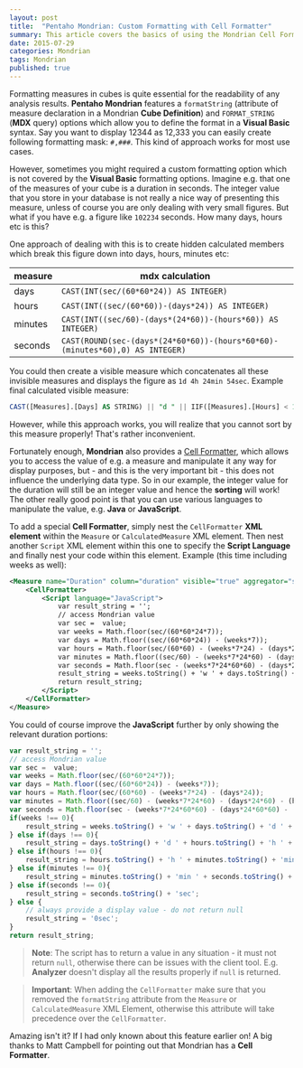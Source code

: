 ```yaml
---
layout: post
title:  "Pentaho Mondrian: Custom Formatting with Cell Formatter"
summary: This article covers the basics of using the Mondrian Cell Formatter feature.
date: 2015-07-29
categories: Mondrian
tags: Mondrian
published: true
---
```


Formatting measures in cubes is quite essential for the readability of any analysis results. **Pentaho Mondrian** features a `formatString` (attribute of measure declaration in a Mondrian **Cube Definition**) and `FORMAT_STRING` (**MDX** query) options which allow you to define the format in a **Visual Basic** syntax. Say you want to display 12344 as 12,333 you can easily create following formatting mask: `#,###`. This kind of approach works for most use cases.

However, sometimes you might required a custom formatting option which is not covered by the **Visual Basic** formatting options. Imagine e.g. that one of the measures of your cube is a duration in seconds. The integer value that you store in your database is not really a nice way of presenting this measure, unless of course you are only dealing with very small figures. But what if you have e.g. a figure like `102234` seconds. How many days, hours etc is this?

One approach of dealing with this is to create hidden calculated members which break this figure down into days, hours, minutes etc:

measure | mdx calculation
-----|------
days | `CAST(INT(sec/(60*60*24)) AS INTEGER)`
hours | `CAST(INT((sec/(60*60))-(days*24)) AS INTEGER)`
minutes | `CAST(INT((sec/60)-(days*(24*60))-(hours*60)) AS INTEGER)`
seconds | `CAST(ROUND(sec-(days*(24*60*60))-(hours*60*60)-(minutes*60),0) AS INTEGER)`

You could then create a visible measure which concatenates all these invisible measures and displays the figure as `1d 4h 24min 54sec`. Example final calculated visible measure:

```sql
CAST([Measures].[Days] AS STRING) || "d " || IIF([Measures].[Hours] < 10, "0", "") || CAST([Measures].[Hours] AS STRING) || ... and so forth
```

However, while this approach works, you will realize that you cannot sort by this measure properly! That's rather inconvenient.

Fortunately enough, **Mondrian** also provides a [Cell Formatter](http://mondrian.pentaho.com/documentation/schema.php#Cell_formatter), which allows you to access the value of e.g. a measure and manipulate it any way for display purposes, but - and this is the very important bit - this does not influence the underlying data type. So in our example, the integer value for the duration will still be an integer value and hence the **sorting** will work! The other really good point is that you can use various languages to manipulate the value, e.g. **Java** or **JavaScript**. 

To add a special **Cell Formatter**, simply nest the `CellFormatter` **XML element** within the `Measure` or `CalculatedMeasure` XML element. Then nest another `Script` XML element within this one to specify the **Script Language** and finally nest your code within this element. Example (this time including weeks as well):

```xml
<Measure name="Duration" column="duration" visible="true" aggregator="sum">
    <CellFormatter>
        <Script language="JavaScript">
            var result_string = '';
            // access Mondrian value
            var sec =  value;
            var weeks = Math.floor(sec/(60*60*24*7));
            var days = Math.floor((sec/(60*60*24)) - (weeks*7));
            var hours = Math.floor(sec/(60*60) - (weeks*7*24) - (days*24));
            var minutes = Math.floor((sec/60) - (weeks*7*24*60) - (days*24*60) - (hours*60));
            var seconds = Math.floor(sec - (weeks*7*24*60*60) - (days*24*60*60) - (hours*60*60) - (minutes*60));
            result_string = weeks.toString() + 'w ' + days.toString() + 'd ' + hours.toString() + 'h ' + minutes.toString() + 'min ' + seconds.toString() + 'sec';
            return result_string;
        </Script>
    </CellFormatter>
</Measure>
```

You could of course improve the **JavaScript** further by only showing the relevant duration portions:

```javascript
var result_string = '';
// access Mondrian value
var sec =  value;
var weeks = Math.floor(sec/(60*60*24*7));
var days = Math.floor((sec/(60*60*24)) - (weeks*7));
var hours = Math.floor(sec/(60*60) - (weeks*7*24) - (days*24));
var minutes = Math.floor((sec/60) - (weeks*7*24*60) - (days*24*60) - (hours*60));
var seconds = Math.floor(sec - (weeks*7*24*60*60) - (days*24*60*60) - (hours*60*60) - (minutes*60));
if(weeks !== 0){
	result_string = weeks.toString() + 'w ' + days.toString() + 'd ' + hours.toString() + 'h ' + minutes.toString() + 'min ' + seconds.toString() + 'sec';
} else if(days !== 0){
	result_string = days.toString() + 'd ' + hours.toString() + 'h ' + minutes.toString() + 'min ' + seconds.toString() + 'sec';
} else if(hours !== 0){
	result_string = hours.toString() + 'h ' + minutes.toString() + 'min ' + seconds.toString() + 'sec';
} else if(minutes !== 0){
	result_string = minutes.toString() + 'min ' + seconds.toString() + 'sec';
} else if(seconds !== 0){
	result_string = seconds.toString() + 'sec';
} else {
	// always provide a display value - do not return null
	result_string = '0sec';
}
return result_string;
```

> **Note**: The script has to return a value in any situation - it must not return `null`, otherwise there can be issues with the client tool. E.g. **Analyzer** doesn't display all the results properly if `null` is returned.

> **Important**: When adding the `CellFormatter` make sure that you removed the `formatString` attribute from the `Measure` or `CalculatedMeasure` XML Element, otherwise this attribute will take precedence over the `CellFormatter`.

Amazing isn't it? If I had only known about this feature earlier on! A big thanks to Matt Campbell for pointing out that Mondrian has a **Cell Formatter**.
